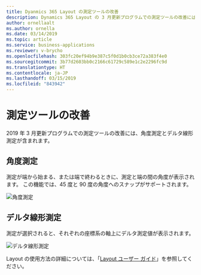 ```yaml
---
title: Dyanmics 365 Layout の測定ツールの改善
description: Dynamics 365 Layout の 3 月更新プログラムでの測定ツールの改善には、角度測定とデルタ線形測定が含まれます。
author: ornellaalt
ms.author: ornella
ms.date: 03/14/2019
ms.topic: article
ms.service: business-applications
ms.reviewer: v-brycho
ms.openlocfilehash: 303fc20ef94b9e387c5f0d1b0cb3ce72a383f4e0
ms.sourcegitcommit: 3b77d2603bb0c2166c61729c589e1c2e2296fc9d
ms.translationtype: HT
ms.contentlocale: ja-JP
ms.lasthandoff: 03/15/2019
ms.locfileid: "843942"
---
```

# <a name="improvements-to-measuring-tools"></a>測定ツールの改善

2019 年 3 月更新プログラムでの測定ツールの改善には、角度測定とデルタ線形測定が含まれます。

## <a name="angle-measurements"></a>角度測定

測定が端から始まる、または端で終わるときに、測定と端の間の角度が表示されます。 この機能では、45 度と 90 度の角度へのスナップがサポートされます。

![角度測定](media/angle-measurements.PNG "角度測定")

## <a name="delta-linear-measurements"></a>デルタ線形測定

測定が選択されると、それぞれの座標系の軸上にデルタ測定値が表示されます。

![デルタ線形測定](media/delta-measurements.PNG "デルタ線形測定")

Layout の使用方法の詳細については、「[Layout ユーザー ガイド](https://docs.microsoft.com/dynamics365/mixed-reality/layout/user-guide)」を参照してください。
